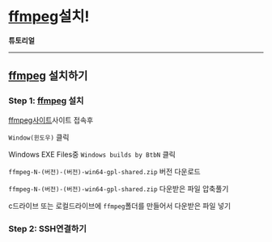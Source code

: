 # [ffmpeg](http://ffmpeg.org/)설치!


**튜토리얼**



----


## [ffmpeg](http://ffmpeg.org/) 설치하기

### Step 1: [ffmpeg](http://ffmpeg.org/) 설치

[ffmpeg사이트](http://ffmpeg.org/download.html)사이트 접속후

`Window(윈도우)` 클릭

Windows EXE Files중
`Windows builds by BtbN` 클릭

`ffmpeg-N-(버전)-(버전)-win64-gpl-shared.zip` 버전 다운로드

`ffmpeg-N-(버전)-(버전)-win64-gpl-shared.zip` 다운받은 파일 압축풀기

c드라이브 또는 로컬드라이브에 `ffmpeg`폴더를 만들어서 다운받은 파일 넣기




### Step 2: SSH연결하기
















